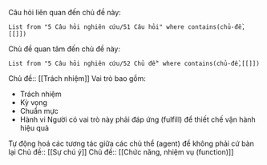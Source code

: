 Câu hỏi liên quan đến chủ đề này:
```dataview
List from "5 Câu hỏi nghiên cứu/51 Câu hỏi" where contains(chủ-đề,[[]]) 
```

Chủ đề quan tâm đến chủ đề này:
```dataview
List from "5 Câu hỏi nghiên cứu/52 Chủ đề" where contains(chủ-đề,[[]]) 
```
Chủ đề:: [[Trách nhiệm]]
Vai trò bao gồm:
- Trách nhiệm
- Kỳ vọng
- Chuẩn mực
- Hành vi
Người có vai trò này phải đáp ứng (fulfill) để thiết chế vận hành hiệu quả

Tự động hoá các tương tác giữa các chủ thể (agent) để không phải cứ bàn lại 
Chủ đề:: [[Sự chú ý]]
Chủ đề:: [[Chức năng, nhiệm vụ (function)]]